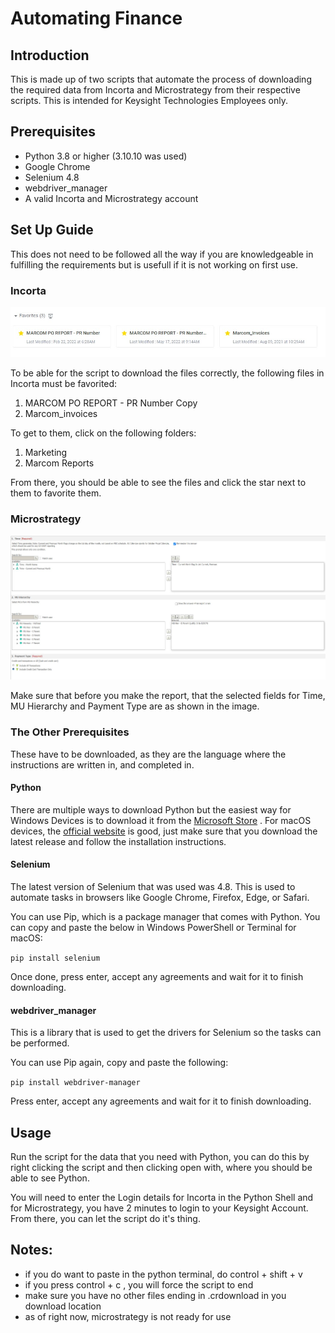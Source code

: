 # Automating Finance
## Introduction
This is made up of two scripts that automate the process of downloading the required data from Incorta and Microstrategy from their respective scripts. This is intended for Keysight Technologies Employees only.

## Prerequisites
- Python 3.8 or higher (3.10.10 was used)
- Google Chrome
- Selenium 4.8
- webdriver_manager
- A valid Incorta and Microstrategy account

## Set Up Guide
This does not need to be followed all the way if you are knowledgeable in fulfilling the requirements but is usefull if it is not working on first use.

### Incorta
![Image for setting up Incorta](Images/IncortaSetUp.jpg)

To be able for the script to download the files correctly, the following files in Incorta must be favorited:
1. MARCOM PO REPORT - PR Number Copy
2. Marcom_invoices

To get to them, click on the following folders:
1. Marketing
2. Marcom Reports

From there, you should be able to see the files and click the star next to them to favorite them.

### Microstrategy
![Image for setting up Microstrategy](Images/MicrostrategySetUp.jpg)

Make sure that before you make the report, that the selected fields for Time, MU Hierarchy and Payment Type are as shown in the image.

### The Other Prerequisites
These have to be downloaded, as they are the language where the instructions are written in, and completed in.

#### Python
There are multiple ways to download Python but the easiest way for Windows Devices is to download it from the [Microsoft Store](https://www.microsoft.com/store/productId/9NRWMJP3717K) . For macOS devices, the [official website](https://www.python.org/downloads/macos/) is good, just make sure that you download the latest release and follow the installation instructions.

#### Selenium
The latest version of Selenium that was used was 4.8. This is used to automate tasks in browsers like Google Chrome, Firefox, Edge, or Safari.

You can use Pip, which is a package manager that comes with Python. You can copy and paste the below in Windows PowerShell or Terminal for macOS:

`pip install selenium`

Once done, press enter, accept any agreements and wait for it to finish downloading.

#### webdriver_manager
This is a library that is used to get the drivers for Selenium so the tasks can be performed.

You can use Pip again, copy and paste the following:

`pip install webdriver-manager`

Press enter, accept any agreements and wait for it to finish downloading.

## Usage
Run the script for the data that you need with Python, you can do this by right clicking the script and then clicking open with, where you should be able to see Python.

You will need to enter the Login details for Incorta in the Python Shell and for Microstrategy, you have 2 minutes to login to your Keysight Account. From there, you can let the script do it's thing.

## Notes:
- if you do want to paste in the python terminal, do control + shift + v
- if you press control + c , you will force the script to end
- make sure you have no other files ending in .crdownload in you download location
- as of right now, microstrategy is not ready for use

